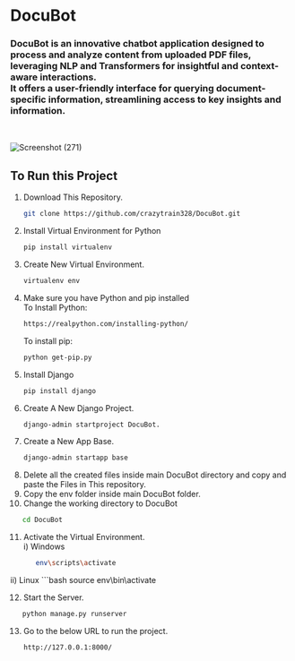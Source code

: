 # DocuBot
<h3>DocuBot is an innovative chatbot application designed to process and analyze content from uploaded PDF files, <br/>
  leveraging NLP and Transformers for insightful and context-aware interactions. <br/>
  It offers a user-friendly interface for querying document-specific information, streamlining access to key insights and information.</h3>
<br>

![Screenshot (271)](https://github.com/crazytrain328/DocuBot/assets/113792434/850f1456-805c-4108-a2b5-236bdeffe934)


<h2>To Run this Project </h2> 


1) Download This Repository.
   ```bash
   git clone https://github.com/crazytrain328/DocuBot.git
   ```
2) Install Virtual Environment for Python
   ```bash
   pip install virtualenv
   ```
3) Create New Virtual Environment.
   ```bash
   virtualenv env
   ```
4) Make sure you have Python and pip installed</br>
   To Install Python:
   ```bash
   https://realpython.com/installing-python/
   ```
   To install pip:
   ```bash
   python get-pip.py
   ```
5) Install Django
   ```bash
   pip install django
   ```
6) Create A New Django Project.
   ```bash
   django-admin startproject DocuBot.
   ```
7) Create a New App Base.
   ```bash
   django-admin startapp base
   ```
8) Delete all the created files inside main DocuBot directory and copy and paste the Files in This repository.
9) Copy the env folder inside main DocuBot folder.
10) Change the working directory to DocuBot
   ```bash
      cd DocuBot
   ```  
11) Activate the Virtual Environment.<br>
   i) Windows
      ```bash
         env\scripts\activate
      ```
   ii) Linux
      ```bash
         source env\bin\activate
  
12) Start the Server.
   ```bash
      python manage.py runserver
   ```
13) Go to the below URL to run the project.
    ```bash
    http://127.0.0.1:8000/
    ```  

